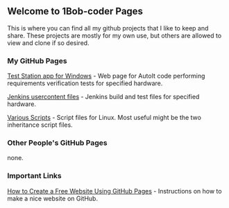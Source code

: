 ## Welcome to 1Bob-coder Pages

This is where you can find all my github projects that I like to keep and share.  These projects are mostly for my own use, but others are allowed to view and clone if so desired.

### My GitHub Pages

[Test Station app for Windows](https://1bob-coder.github.io/test-station) - Web page for AutoIt code performing requirements verification tests for specified hardware.

[Jenkins usercontent files](https://github.com/1Bob-coder/usercontent) - Jenkins build and test files for specified hardware.

[Various Scripts](https://github.com/1Bob-coder/scripts) - Script files for Linux.  Most useful might be the two inheritance script files.

### Other People's GitHub Pages

none.

### Important Links

[How to Create a Free Website Using GitHub Pages](https://youtu.be/o5g-lUuFgpg) - Instructions on how to make a nice website on GitHub.
